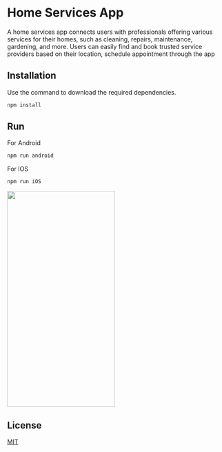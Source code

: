 # Home Services App

A home services app connects users with professionals offering various services for their homes, such as cleaning, repairs, maintenance, gardening, and more. Users can easily find and book trusted service providers based on their location, schedule appointment through the app

## Installation

Use the command to download the required dependencies.

```bash
npm install
```

## Run

For Android

```bash
npm run android
```
For IOS
```bash
npm run iOS
```

<img src="https://github.com/prathameshchavan27/home-services-app-react-native/blob/master/screenshots/Screenshot%202024-03-30%20at%2012.20.18%E2%80%AFPM.png?raw=true" width="250" height="500"/>


## License

[MIT](https://choosealicense.com/licenses/mit/)
